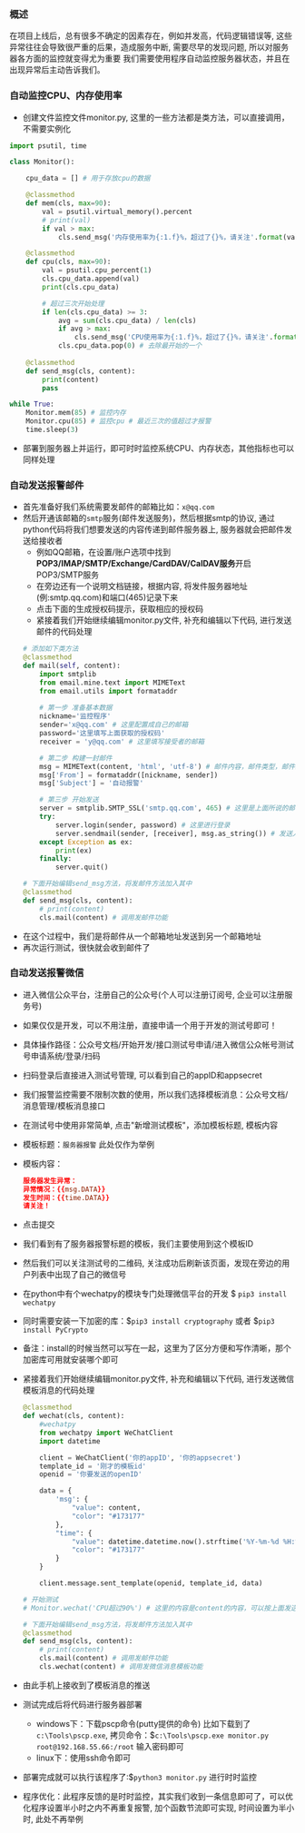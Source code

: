 ### 概述

在项目上线后，总有很多不确定的因素存在，例如并发高，代码逻辑错误等, 这些异常往往会导致很严重的后果，造成服务中断, 需要尽早的发现问题, 所以对服务器各方面的监控就变得尤为重要
我们需要使用程序自动监控服务器状态，并且在出现异常后主动告诉我们。

### 自动监控CPU、内存使用率

- 创建文件监控文件monitor.py, 这里的一些方法都是类方法，可以直接调用，不需要实例化

```python
import psutil, time

class Monitor():

    cpu_data = [] # 用于存放cpu的数据

    @classmethod
    def mem(cls, max=90):
        val = psutil.virtual_memory().percent
        # print(val)
        if val > max:
            cls.send_msg('内存使用率为{:1.f}%，超过了{}%，请关注'.format(val, max))

    @classmethod
    def cpu(cls, max=90):
        val = psutil.cpu_percent(1)
        cls.cpu_data.append(val)
        print(cls.cpu_data)

        # 超过三次开始处理
        if len(cls.cpu_data) >= 3:
            avg = sum(cls.cpu_data) / len(cls)
            if avg > max:
                cls.send_msg('CPU使用率为{:1.f}%，超过了{}%，请关注'.format(val, max))
            cls.cpu_data.pop(0) # 去除最开始的一个
    
    @classmethod
    def send_msg(cls, content):
        print(content)
        pass

while True:
    Monitor.mem(85) # 监控内存
    Monitor.cpu(85) # 监控cpu # 最近三次的值超过才报警
    time.sleep(3)

```

- 部署到服务器上并运行，即可时时监控系统CPU、内存状态，其他指标也可以同样处理

### 自动发送报警邮件

- 首先准备好我们系统需要发邮件的邮箱比如：`x@qq.com`
- 然后开通该邮箱的`smtp`服务(邮件发送服务)，然后根据smtp的协议, 通过python代码将我们想要发送的内容传递到邮件服务器上, 服务器就会把邮件发送给接收者
    * 例如QQ邮箱，在设置/账户选项中找到**POP3/IMAP/SMTP/Exchange/CardDAV/CalDAV服务**开启POP3/SMTP服务
    * 在旁边还有一个说明文档链接，根据内容, 将发件服务器地址(例:smtp.qq.com)和端口(465)记录下来
    * 点击下面的生成授权码提示，获取相应的授权码
    * 紧接着我们开始继续编辑monitor.py文件, 补充和编辑以下代码, 进行发送邮件的代码处理
    ```python
    # 添加如下类方法
    @classmethod
    def mail(self, content):
        import smtplib
        from email.mine.text import MIMEText
        from email.utils import formataddr
        
        # 第一步 准备基本数据
        nickname='监控程序'
        sender='x@qq.com' # 这里配置成自己的邮箱
        password='这里填写上面获取的授权码'
        receiver = 'y@qq.com' # 这里填写接受者的邮箱

        # 第二步 构建一封邮件
        msg = MIMEText(content, 'html', 'utf-8') # 邮件内容，邮件类型，邮件编码
        msg['From'] = formataddr([nickname, sender])
        msg['Subject'] = '自动报警'

        # 第三步 开始发送
        server = smtplib.SMTP_SSL('smtp.qq.com', 465) # 这里是上面所说的邮件服务器和端口
        try:
            server.login(sender, password) # 这里进行登录
            server.sendmail(sender, [receiver], msg.as_string()) # 发送人，接受者，将内容转为字符串
        except Exception as ex:
            print(ex)
        finally:
            server.quit()

    # 下面开始编辑send_msg方法，将发邮件方法加入其中
    @classmethod
    def send_msg(cls, content):
        # print(content)
        cls.mail(content) # 调用发邮件功能
    ```
- 在这个过程中，我们是将邮件从一个邮箱地址发送到另一个邮箱地址
- 再次运行测试，很快就会收到邮件了

### 自动发送报警微信

- 进入微信公众平台，注册自己的公众号(个人可以注册订阅号, 企业可以注册服务号)
- 如果仅仅是开发，可以不用注册，直接申请一个用于开发的测试号即可！
- 具体操作路径：公众号文档/开始开发/接口测试号申请/进入微信公众帐号测试号申请系统/登录/扫码
- 扫码登录后直接进入测试号管理, 可以看到自己的appID和appsecret
- 我们报警监控需要不限制次数的使用，所以我们选择模板消息：公众号文档/消息管理/模板消息接口
- 在测试号中使用非常简单, 点击"新增测试模板"，添加模板标题, 模板内容
- 模板标题：`服务器报警` 此处仅作为举例
- 模板内容：
    ```conf
    服务器发生异常：
    异常情况：{{msg.DATA}}
    发生时间：{{time.DATA}}
    请关注！
    ```
- 点击提交
- 我们看到有了服务器报警标题的模板，我们主要使用到这个模板ID
- 然后我们可以关注测试号的二维码, 关注成功后刷新该页面，发现在旁边的用户列表中出现了自己的微信号
- 在python中有个wechatpy的模块专门处理微信平台的开发 $ `pip3 install wechatpy`
- 同时需要安装一下加密的库：$`pip3 install cryptography` 或者 $`pip3 install PyCrypto` 
- 备注：install的时候当然可以写在一起，这里为了区分方便和写作清晰，那个加密库可用就安装哪个即可
- 紧接着我们开始继续编辑monitor.py文件, 补充和编辑以下代码, 进行发送微信模板消息的代码处理
    ```python
    @classmethod
    def wechat(cls, content):
        #wechatpy
        from wechatpy import WeChatClient
        import datetime

        client = WeChatClient('你的appID', '你的appsecret')
        template_id = '刚才的模板id'
        openid = '你要发送的openID'

        data = {
            'msg': {
                "value": content,
                "color": "#173177"
            },
            "time": {
                "value": datetime.datetime.now().strftime('%Y-%m-%d %H:%M:%S'),
                "color": "#173177"
            }
        }

        client.message.sent_template(openid, template_id, data)

    # 开始测试
    # Monitor.wechat('CPU超过90%') # 这里的内容是content的内容，可以按上面发送邮件的方式处理, 此处做举例

    # 下面开始编辑send_msg方法，将发邮件方法加入其中
    @classmethod
    def send_msg(cls, content):
        # print(content)
        cls.mail(content) # 调用发邮件功能
        cls.wechat(content) # 调用发微信消息模板功能

    ```

- 由此手机上接收到了模板消息的推送

- 测试完成后将代码进行服务器部署
    * windows下：下载pscp命令(putty提供的命令) 比如下载到了`c:\Tools\pscp.exe`, 拷贝命令：$`c:\Tools\pscp.exe monitor.py root@192.168.55.66:/root` 输入密码即可
    * linux下：使用ssh命令即可

- 部署完成就可以执行该程序了:$`python3 monitor.py` 进行时时监控

- 程序优化：此程序反馈的是时时监控，其实我们收到一条信息即可了，可以优化程序设置半小时之内不再重复报警, 加个函数节流即可实现, 时间设置为半小时, 此处不再举例
